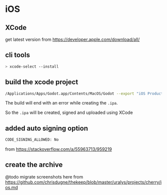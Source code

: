 # iOS

## XCode

get latest version from <https://developer.apple.com/download/all/>

## cli tools

```sh
> xcode-select --install
```

## build the xcode project

```sh
/Applications/Apps/Godot.app/Contents/MacOS/Godot --export "iOS Production" --no-window
```

The build will end with an error while creating the `.ipa`.

So the `.ipa` will be created, signed and uploaded using XCode

## added auto signing option

```sh
CODE_SIGNING_ALLOWED: No
```

from <https://stackoverflow.com/a/55963713/959219>

## create the archive

@todo migrate screenshots here from <https://github.com/chrisdugne/thekeep/blob/master/uralys/projects/cherry/ios.md>

